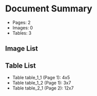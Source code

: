 # Document Summary

- Pages: 2
- Images: 0
- Tables: 3

## Image List


## Table List

- Table table_1_1 (Page 1): 4x5
- Table table_1_2 (Page 1): 3x7
- Table table_2_1 (Page 2): 12x7
